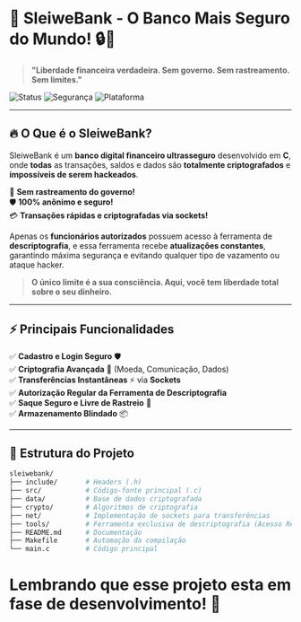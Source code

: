 # 🏦 SleiweBank - O Banco Mais Seguro do Mundo! 🔒🚀  

> **"Liberdade financeira verdadeira. Sem governo. Sem rastreamento. Sem limites."**  

![Status](https://img.shields.io/badge/Status-Em%20Desenvolvimento-orange)
![Segurança](https://img.shields.io/badge/Criptografia-100%25%20Segura-green)
![Plataforma](https://img.shields.io/badge/Plataforma-Terminal%20CLI-blue)

---

## 🔥 O Que é o **SleiweBank**?
SleiweBank é um **banco digital financeiro ultrasseguro** desenvolvido em **C**, onde **todas** as transações, saldos e dados são **totalmente criptografados** e **impossíveis de serem hackeados**.  

🚫 **Sem rastreamento do governo!**  
🛡️ **100% anônimo e seguro!**  
💳 **Transações rápidas e criptografadas via sockets!**  

Apenas os **funcionários autorizados** possuem acesso à ferramenta de **descriptografia**, e essa ferramenta recebe **atualizações constantes**, garantindo máxima segurança e evitando qualquer tipo de vazamento ou ataque hacker.  

> **O único limite é a sua consciência. Aqui, você tem liberdade total sobre o seu dinheiro.**  

---

## ⚡ Principais Funcionalidades

✅ **Cadastro e Login Seguro** 🛡️  
✅ **Criptografia Avançada** 🔐 (Moeda, Comunicação, Dados)  
✅ **Transferências Instantâneas** ⚡ via **Sockets**  
✅ **Autorização Regular da Ferramenta de Descriptografia**  
✅ **Saque Seguro e Livre de Rastreio** 🏦  
✅ **Armazenamento Blindado** 📦  

---

## 📂 Estrutura do Projeto

```bash
sleiwebank/
├── include/       # Headers (.h)
├── src/           # Código-fonte principal (.c)
├── data/          # Base de dados criptografada
├── crypto/        # Algoritmos de criptografia
├── net/           # Implementação de sockets para transferências
├── tools/         # Ferramenta exclusiva de descriptografia (Acesso Restrito)
├── README.md      # Documentação
├── Makefile       # Automação da compilação
└── main.c         # Código principal
```

# Lembrando que esse projeto esta em fase de desenvolvimento! 🎯
